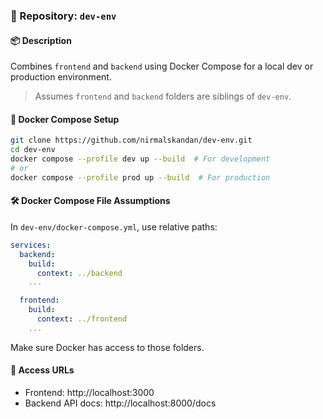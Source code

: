 ### 🔗 Repository: `dev-env`

#### 📦 Description
Combines `frontend` and `backend` using Docker Compose for a local dev or production environment.

> Assumes `frontend` and `backend` folders are siblings of `dev-env`.

#### 🐳 Docker Compose Setup
```bash
git clone https://github.com/nirmalskandan/dev-env.git
cd dev-env
docker compose --profile dev up --build  # For development
# or
docker compose --profile prod up --build  # For production
```

#### 🛠️ Docker Compose File Assumptions
In `dev-env/docker-compose.yml`, use relative paths:
```yaml
services:
  backend:
    build:
      context: ../backend
    ...

  frontend:
    build:
      context: ../frontend
    ...
```
Make sure Docker has access to those folders.

#### 🧭 Access URLs
- Frontend: http://localhost:3000
- Backend API docs: http://localhost:8000/docs
